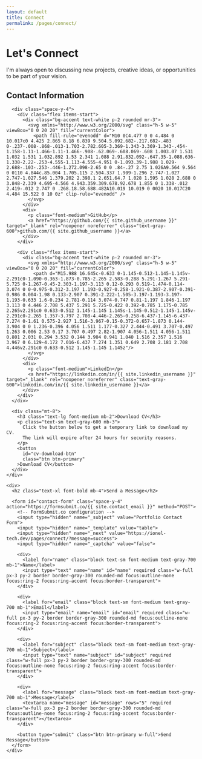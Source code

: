 ```yaml
---
layout: default
title: Connect
permalink: /pages/connect/
---
```


<script>
  // Store API credentials in closure to prevent global access
  (function() {
    window.CV_CONFIG = {
      workerUrl: '{{ site.cv_worker_url }}',
      apiKey: '{{ site.cv_api_key }}'
    };
  })();

  // Show success message if URL has success parameter
  document.addEventListener('DOMContentLoaded', function() {
    const urlParams = new URLSearchParams(window.location.search);
    if (urlParams.get('message') === 'success') {
      alert('Message sent successfully! I will get back to you soon.');
      // Remove the query parameter without refreshing the page
      window.history.replaceState({}, document.title, window.location.pathname);
    }
  });
</script>

<div class="max-w-3xl mx-auto">
  <h1>Let's Connect</h1>
  
  <p class="text-lg mb-8">
    I'm always open to discussing new projects, creative ideas, or opportunities to be part of your vision.
  </p>
  
  <div class="grid grid-cols-1 md:grid-cols-2 gap-8 mb-12">
    <div>
      <h2 class="text-xl font-bold mb-4">Contact Information</h2>
      
      <div class="space-y-4">
        <div class="flex items-start">
          <div class="bg-accent text-white p-2 rounded mr-3">
            <svg xmlns="http://www.w3.org/2000/svg" class="h-5 w-5" viewBox="0 0 20 20" fill="currentColor">
              <path fill-rule="evenodd" d="M10 0C4.477 0 0 4.484 0 10.017c0 4.425 2.865 8.18 6.839 9.504.5.092.682-.217.682-.483 0-.237-.008-.868-.013-1.703-2.782.605-3.369-1.343-3.369-1.343-.454-1.158-1.11-1.466-1.11-1.466-.908-.62.069-.608.069-.608 1.003.07 1.531 1.032 1.531 1.032.892 1.53 2.341 1.088 2.91.832.092-.647.35-1.088.636-1.338-2.22-.253-4.555-1.113-4.555-4.951 0-1.093.39-1.988 1.029-2.688-.103-.253-.446-1.272.098-2.65 0 0 .84-.27 2.75 1.026A9.564 9.564 0 0110 4.844c.85.004 1.705.115 2.504.337 1.909-1.296 2.747-1.027 2.747-1.027.546 1.379.202 2.398.1 2.651.64.7 1.028 1.595 1.028 2.688 0 3.848-2.339 4.695-4.566 4.943.359.309.678.92.678 1.855 0 1.338-.012 2.419-.012 2.747 0 .268.18.58.688.482A10.019 10.019 0 0020 10.017C20 4.484 15.522 0 10 0z" clip-rule="evenodd" />
            </svg>
          </div>
          <div>
            <p class="font-medium">GitHub</p>
            <a href="https://github.com/{{ site.github_username }}" target="_blank" rel="noopener noreferrer" class="text-gray-600">github.com/{{ site.github_username }}</a>
          </div>
        </div>
        
        <div class="flex items-start">
          <div class="bg-accent text-white p-2 rounded mr-3">
            <svg xmlns="http://www.w3.org/2000/svg" class="h-5 w-5" viewBox="0 0 20 20" fill="currentColor">
              <path d="M15.988 16.645c-0.633 0-1.145-0.512-1.145-1.145v-2.291c0-1.090-0.363-1.873-0.785-2.265 2.583-0.288 5.291-1.267 5.291-5.725 0-1.267-0.45-2.303-1.197-3.113 0.12-0.293 0.519-1.474-0.114-3.074 0 0-0.975-0.312-3.197 1.193-0.927-0.258-1.921-0.387-2.907-0.391-0.986 0.004-1.98 0.133-2.907 0.391-2.222-1.505-3.197-1.193-3.197-1.193-0.633 1.6-0.234 2.781-0.114 3.074-0.747 0.81-1.197 1.846-1.197 3.113 0 4.446 2.708 5.437 5.291 5.725-0.422 0.392-0.785 1.175-0.785 2.265v2.291c0 0.633-0.512 1.145-1.145 1.145s-1.145-0.512-1.145-1.145v-2.291c0-2.265 1.357-3.797 2.708-4.446-2.265-0.258-6.437-1.145-6.437-7.274 0-1.61 0.575-2.927 1.516-3.967-0.15-0.372-0.657-1.873 0.144-3.904 0 0 1.236-0.396 4.056 1.511 1.177-0.327 2.444-0.491 3.707-0.497 1.263 0.006 2.53 0.17 3.707 0.497 2.82-1.907 4.056-1.511 4.056-1.511 0.801 2.031 0.294 3.532 0.144 3.904 0.941 1.040 1.516 2.357 1.516 3.967 0 6.129-4.172 7.016-6.437 7.274 1.351 0.649 2.708 2.181 2.708 4.446v2.291c0 0.633-0.512 1.145-1.145 1.145z"/>
            </svg>
          </div>
          <div>
            <p class="font-medium">LinkedIn</p>
            <a href="https://linkedin.com/in/{{ site.linkedin_username }}" target="_blank" rel="noopener noreferrer" class="text-gray-600">linkedin.com/in/{{ site.linkedin_username }}</a>
          </div>
        </div>
      </div>
      
      <div class="mt-8">
        <h3 class="text-lg font-medium mb-2">Download CV</h3>
        <p class="text-sm text-gray-600 mb-3">
          Click the button below to get a temporary link to download my CV. 
          The link will expire after 24 hours for security reasons.
        </p>
        <button 
          id="cv-download-btn" 
          class="btn btn-primary"
        >Download CV</button>
      </div>
    </div>
    
    <div>
      <h2 class="text-xl font-bold mb-4">Send a Message</h2>
      
      <form id="contact-form" class="space-y-4" action="https://formsubmit.co/{{ site.contact_email }}" method="POST">
        <!-- FormSubmit.co configuration -->
        <input type="hidden" name="_subject" value="Portfolio Contact Form">
        <input type="hidden" name="_template" value="table">
        <input type="hidden" name="_next" value="https://ionel-tech.dev/pages/connect/?message=success">
        <input type="hidden" name="_captcha" value="false">
        
        <div>
          <label for="name" class="block text-sm font-medium text-gray-700 mb-1">Name</label>
          <input type="text" name="name" id="name" required class="w-full px-3 py-2 border border-gray-300 rounded-md focus:outline-none focus:ring-2 focus:ring-accent focus:border-transparent">
        </div>
        
        <div>
          <label for="email" class="block text-sm font-medium text-gray-700 mb-1">Email</label>
          <input type="email" name="email" id="email" required class="w-full px-3 py-2 border border-gray-300 rounded-md focus:outline-none focus:ring-2 focus:ring-accent focus:border-transparent">
        </div>
        
        <div>
          <label for="subject" class="block text-sm font-medium text-gray-700 mb-1">Subject</label>
          <input type="text" name="subject" id="subject" required class="w-full px-3 py-2 border border-gray-300 rounded-md focus:outline-none focus:ring-2 focus:ring-accent focus:border-transparent">
        </div>
        
        <div>
          <label for="message" class="block text-sm font-medium text-gray-700 mb-1">Message</label>
          <textarea name="message" id="message" rows="5" required class="w-full px-3 py-2 border border-gray-300 rounded-md focus:outline-none focus:ring-2 focus:ring-accent focus:border-transparent"></textarea>
        </div>
        
        <button type="submit" class="btn btn-primary w-full">Send Message</button>
      </form>
    </div>
  </div>
</div>
